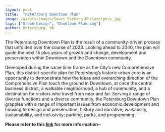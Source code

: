 ```yaml
---
layout: post
title:  "Petersburg Downtown Plan"
image: /assets/images/Smart Parking Philadelphia.jpg
tags: ["Urban Design", "Downtown Planning"]
author: Petersburg, VA
---
```


The Petersburg Downtown Plan is the result of a community-driven process that unfolded over the course of 2023. Looking ahead to 2040, the plan will guide the next 15 plus years of growth and change, development and preservation within Downtown and the Downtown community.

Developed during the same time frame as the City’s new Comprehensive Plan, this district-specific plan for Petersburg’s historic urban core is an opportunity to demonstrate how the ideas and overarching direction of the Comprehensive Plan touch the ground in Downtown, at once the central business district, a walkable neighborhood, a hub of community, and a destination for visitors who travel from near and far. Serving a range of diverse functions and a diverse community, the Petersburg Downtown Plan grapples with a range of important issues from economic development and housing to design and preservation; history and narrative; walkability, sustainability, and inclusivity; parking, parks, and programming. 

**Please refer to this [link](https://www.petersburgva.gov/377/Small-Area-Plans) for more information~**
